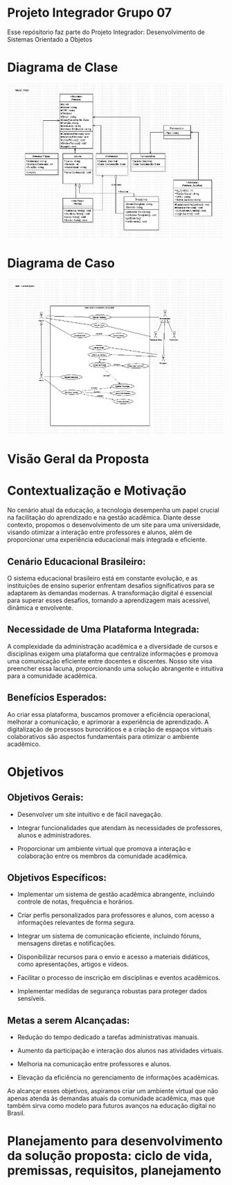 # **Projeto Integrador Grupo 07**
Esse repósitorio faz parte do Projeto Integrador: Desenvolvimento de Sistemas Orientado a Objetos

# **Diagrama de Clase**

![Diagrama de Classe](https://github.com/rodrigoo-soouza/Projeto_Integrador_Grupo07/blob/main/Diagrama%20de%20Classe.png)

# **Diagrama de Caso**

![Diagrama de Caso](https://github.com/rodrigoo-soouza/Projeto_Integrador_Grupo07/blob/main/Diagrama%20de%20Caso.png)

# **Visão Geral da Proposta**

# **Contextualização e Motivação**
No cenário atual da educação, a tecnologia desempenha um papel crucial na facilitação do aprendizado e na gestão acadêmica. Diante desse contexto, propomos o desenvolvimento de um site para uma universidade, visando otimizar a interação entre professores e alunos, além de proporcionar uma experiência educacional mais integrada e eficiente.

## **Cenário Educacional Brasileiro:**
O sistema educacional brasileiro está em constante evolução, e as instituições de ensino superior enfrentam desafios significativos para se adaptarem às demandas modernas. A transformação digital é essencial para superar esses desafios, tornando a aprendizagem mais acessível, dinâmica e envolvente.

## **Necessidade de Uma Plataforma Integrada:**
A complexidade da administração acadêmica e a diversidade de cursos e disciplinas exigem uma plataforma que centralize informações e promova uma comunicação eficiente entre docentes e discentes. Nosso site visa preencher essa lacuna, proporcionando uma solução abrangente e intuitiva para a comunidade acadêmica.

## **Benefícios Esperados:**
Ao criar essa plataforma, buscamos promover a eficiência operacional, melhorar a comunicação, e aprimorar a experiência de aprendizado. A digitalização de processos burocráticos e a criação de espaços virtuais colaborativos são aspectos fundamentais para otimizar o ambiente acadêmico.

# **Objetivos**

## **Objetivos Gerais:**

- Desenvolver um site intuitivo e de fácil navegação.

- Integrar funcionalidades que atendam às necessidades de professores, alunos e administradores.

- Proporcionar um ambiente virtual que promova a interação e colaboração entre os membros da comunidade acadêmica.

## **Objetivos Específicos:**

- Implementar um sistema de gestão acadêmica abrangente, incluindo controle de notas, frequência e horários.
   
- Criar perfis personalizados para professores e alunos, com acesso a informações relevantes de forma segura.

- Integrar um sistema de comunicação eficiente, incluindo fóruns, mensagens diretas e notificações.

- Disponibilizar recursos para o envio e acesso a materiais didáticos, como apresentações, artigos e vídeos.

- Facilitar o processo de inscrição em disciplinas e eventos acadêmicos.

- Implementar medidas de segurança robustas para proteger dados sensíveis.

## **Metas a serem Alcançadas:**

- Redução do tempo dedicado a tarefas administrativas manuais.

- Aumento da participação e interação dos alunos nas atividades virtuais.

- Melhoria na comunicação entre professores e alunos.

- Elevação da eficiência no gerenciamento de informações acadêmicas.


Ao alcançar esses objetivos, aspiramos criar um ambiente virtual que não apenas atenda às demandas atuais da comunidade acadêmica, mas que também sirva como modelo para futuros avanços na educação digital no Brasil.

# **Planejamento para desenvolvimento da solução proposta: ciclo de vida, premissas, requisitos, planejamento**
